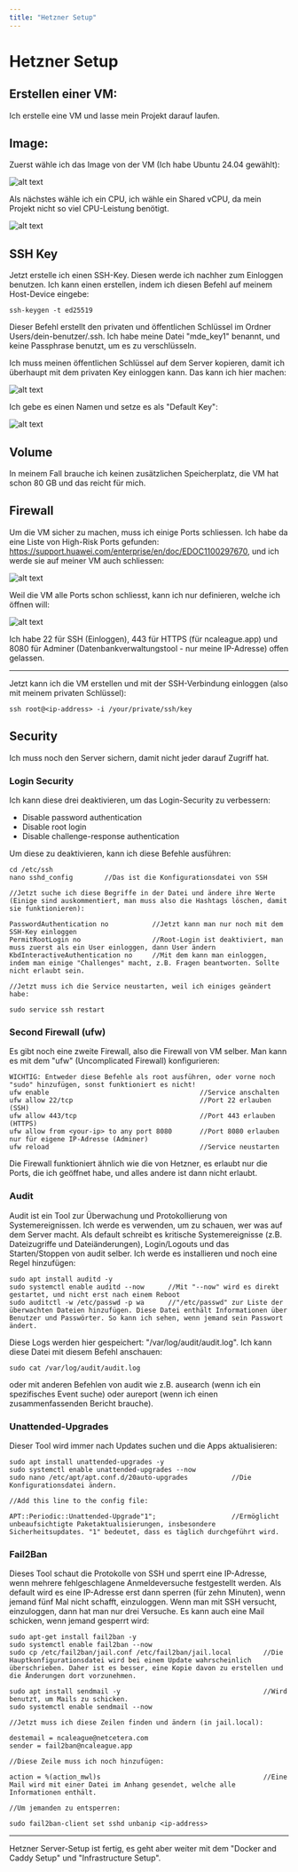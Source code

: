 ```yaml
---
title: "Hetzner Setup"
---
```


# Hetzner Setup

## Erstellen einer VM:

Ich erstelle eine VM und lasse mein Projekt darauf laufen.

## Image:

Zuerst wähle ich das Image von der VM (Ich habe Ubuntu 24.04 gewählt):

![alt text](image.png)

Als nächstes wähle ich ein CPU, ich wähle ein Shared vCPU, da mein Projekt nicht so viel CPU-Leistung benötigt.

![alt text](image-1.png)

## SSH Key

Jetzt erstelle ich einen SSH-Key. Diesen werde ich nachher zum Einloggen benutzen. Ich kann einen erstellen, indem ich diesen Befehl auf meinem Host-Device eingebe:

```
ssh-keygen -t ed25519
```

Dieser Befehl erstellt den privaten und öffentlichen Schlüssel im Ordner Users/dein-benutzer/.ssh. Ich habe meine Datei "mde_key1" benannt, und keine Passphrase benutzt, um es zu verschlüsseln.

Ich muss meinen öffentlichen Schlüssel auf dem Server kopieren, damit ich überhaupt mit dem privaten Key einloggen kann. Das kann ich hier machen:

![alt text](image-2.png)

Ich gebe es einen Namen und setze es als "Default Key":

![alt text](image-3.png)

## Volume

In meinem Fall brauche ich keinen zusätzlichen Speicherplatz, die VM hat schon 80 GB und das reicht für mich.

## Firewall

Um die VM sicher zu machen, muss ich einige Ports schliessen. Ich habe da eine Liste von High-Risk Ports gefunden: https://support.huawei.com/enterprise/en/doc/EDOC1100297670, und ich werde sie auf meiner VM auch schliessen:

![alt text](image-4.png)

Weil die VM alle Ports schon schliesst, kann ich nur definieren, welche ich öffnen will:

![alt text](image-5.png)

Ich habe 22 für SSH (Einloggen), 443 für HTTPS (für ncaleague.app) und 8080 für Adminer (Datenbankverwaltungstool - nur meine IP-Adresse) offen gelassen.

---

Jetzt kann ich die VM erstellen und mit der SSH-Verbindung einloggen (also mit meinem privaten Schlüssel):

```
ssh root@<ip-address> -i /your/private/ssh/key
```

## Security

Ich muss noch den Server sichern, damit nicht jeder darauf Zugriff hat.

### Login Security

Ich kann diese drei deaktivieren, um das Login-Security zu verbessern:

- Disable password authentication
- Disable root login
- Disable challenge-response authentication

Um diese zu deaktivieren, kann ich diese Befehle ausführen:

```
cd /etc/ssh
nano sshd_config        //Das ist die Konfigurationsdatei von SSH

//Jetzt suche ich diese Begriffe in der Datei und ändere ihre Werte (Einige sind auskommentiert, man muss also die Hashtags löschen, damit sie funktionieren):

PasswordAuthentication no           //Jetzt kann man nur noch mit dem SSH-Key einloggen
PermitRootLogin no                  //Root-Login ist deaktiviert, man muss zuerst als ein User einloggen, dann User ändern
KbdInteractiveAuthentication no     //Mit dem kann man einloggen, indem man einige "Challenges" macht, z.B. Fragen beantworten. Sollte nicht erlaubt sein.

//Jetzt muss ich die Service neustarten, weil ich einiges geändert habe:

sudo service ssh restart
```

### Second Firewall (ufw)

Es gibt noch eine zweite Firewall, also die Firewall von VM selber. Man kann es mit dem "ufw" (Uncomplicated Firewall) konfigurieren:

```
WICHTIG: Entweder diese Befehle als root ausführen, oder vorne noch "sudo" hinzufügen, sonst funktioniert es nicht!
ufw enable                                      //Service anschalten
ufw allow 22/tcp                                //Port 22 erlauben (SSH)
ufw allow 443/tcp                               //Port 443 erlauben (HTTPS)
ufw allow from <your-ip> to any port 8080       //Port 8080 erlauben nur für eigene IP-Adresse (Adminer)
ufw reload                                      //Service neustarten
```

Die Firewall funktioniert ähnlich wie die von Hetzner, es erlaubt nur die Ports, die ich geöffnet habe, und alles andere ist dann nicht erlaubt.

### Audit

Audit ist ein Tool zur Überwachung und Protokollierung von Systemereignissen. Ich werde es verwenden, um zu schauen, wer was auf dem Server macht. Als default schreibt es kritische Systemereignisse (z.B. Dateizugriffe und Dateiänderungen), Login/Logouts und das Starten/Stoppen von audit selber. Ich werde es installieren und noch eine Regel hinzufügen:

```
sudo apt install auditd -y
sudo systemctl enable auditd --now      //Mit "--now" wird es direkt gestartet, und nicht erst nach einem Reboot
sudo auditctl -w /etc/passwd -p wa      //"/etc/passwd" zur Liste der überwachten Dateien hinzufügen. Diese Datei enthält Informationen über Benutzer und Passwörter. So kann ich sehen, wenn jemand sein Passwort ändert.
```

Diese Logs werden hier gespeichert: "/var/log/audit/audit.log". Ich kann diese Datei mit diesem Befehl anschauen:

```
sudo cat /var/log/audit/audit.log
```

oder mit anderen Befehlen von audit wie z.B. ausearch (wenn ich ein spezifisches Event suche) oder aureport (wenn ich einen zusammenfassenden Bericht brauche).

### Unattended-Upgrades

Dieser Tool wird immer nach Updates suchen und die Apps aktualisieren:

```
sudo apt install unattended-upgrades -y
sudo systemctl enable unattended-upgrades --now
sudo nano /etc/apt/apt.conf.d/20auto-upgrades           //Die Konfigurationsdatei ändern.

//Add this line to the config file:

APT::Periodic::Unattended-Upgrade"1";                   //Ermöglicht unbeaufsichtigte Paketaktualisierungen, insbesondere Sicherheitsupdates. "1" bedeutet, dass es täglich durchgeführt wird.
```

### Fail2Ban

Dieses Tool schaut die Protokolle von SSH und sperrt eine IP-Adresse, wenn mehrere fehlgeschlagene Anmeldeversuche festgestellt werden. Als default wird es eine IP-Adresse erst dann sperren (für zehn Minuten), wenn jemand fünf Mal nicht schafft, einzuloggen. Wenn man mit SSH versucht, einzuloggen, dann hat man nur drei Versuche. Es kann auch eine Mail schicken, wenn jemand gesperrt wird:

```
sudo apt-get install fail2ban -y
sudo systemctl enable fail2ban --now
sudo cp /etc/fail2ban/jail.conf /etc/fail2ban/jail.local        //Die Hauptkonfigurationsdatei wird bei einem Update wahrscheinlich überschrieben. Daher ist es besser, eine Kopie davon zu erstellen und die Änderungen dort vorzunehmen.

sudo apt install sendmail -y                                    //Wird benutzt, um Mails zu schicken.
sudo systemctl enable sendmail --now

//Jetzt muss ich diese Zeilen finden und ändern (in jail.local):

destemail = ncaleague@netcetera.com
sender = fail2ban@ncaleague.app

//Diese Zeile muss ich noch hinzufügen:

action = %(action_mwl)s                                         //Eine Mail wird mit einer Datei im Anhang gesendet, welche alle Informationen enthält.

//Um jemanden zu entsperren:

sudo fail2ban-client set sshd unbanip <ip-address>
```

---

Hetzner Server-Setup ist fertig, es geht aber weiter mit dem "Docker and Caddy Setup" und "Infrastructure Setup".
